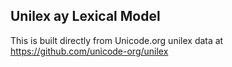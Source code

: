 Unilex ay Lexical Model
----------------------

This is built directly from Unicode.org unilex data at
https://github.com/unicode-org/unilex
